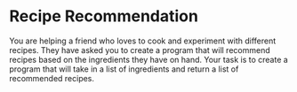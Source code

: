 # Recipe Recommendation

You are helping a friend who loves to cook and experiment with different recipes. They have asked you to create a program that will recommend recipes based on the ingredients they have on hand. Your task is to create a program that will take in a list of ingredients and return a list of recommended recipes.